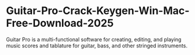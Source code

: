 # Guitar-Pro-Crack-Keygen-Win-Mac-Free-Download-2025
Guitar Pro is a multi-functional software for creating, editing, and playing music scores and tablature for guitar, bass, and other stringed instruments.

